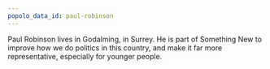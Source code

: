 ```yaml
---
popolo_data_id: paul-robinson
---
```


Paul Robinson lives in Godalming, in Surrey. He is part of Something New to improve how we do politics in this country, and make it far more representative, especially for younger people.